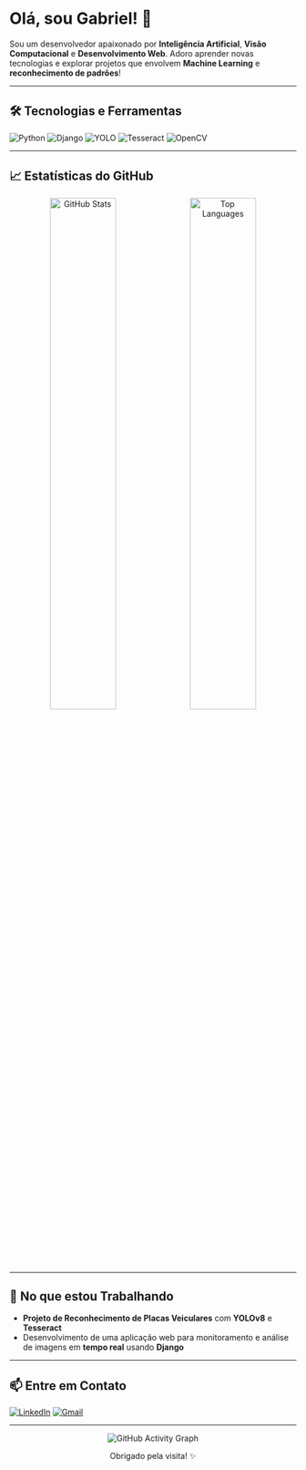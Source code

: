 # Olá, sou Gabriel! 👋

Sou um desenvolvedor apaixonado por **Inteligência Artificial**, **Visão Computacional** e **Desenvolvimento Web**. Adoro aprender novas tecnologias e explorar projetos que envolvem **Machine Learning** e **reconhecimento de padrões**!

---

## 🛠 Tecnologias e Ferramentas
![Python](https://img.shields.io/badge/Python-3776AB?style=for-the-badge&logo=python&logoColor=white)
![Django](https://img.shields.io/badge/Django-092E20?style=for-the-badge&logo=django&logoColor=white)
![YOLO](https://img.shields.io/badge/YOLO-00FFFF?style=for-the-badge&logo=yolo&logoColor=black)
![Tesseract](https://img.shields.io/badge/Tesseract-5F9EA0?style=for-the-badge&logo=tesseract&logoColor=white)
![OpenCV](https://img.shields.io/badge/OpenCV-5C3EE8?style=for-the-badge&logo=opencv&logoColor=white)

---

## 📈 Estatísticas do GitHub
<div align="center">
  <img src="https://github-readme-stats.vercel.app/api?username=GabrielRibeiroRodrigues&show_icons=true&count_private=true&theme=transparent&hide_border=true" width="48%" alt="GitHub Stats"/>
  <img src="https://github-readme-stats.vercel.app/api/top-langs/?username=GabrielRibeiroRodrigues&langs_count=12&count_private=true&layout=compact&hide=Jupyter%20Notebook&theme=transparent&hide_border=true" width="48%" alt="Top Languages"/>
</div>

---

## 🌱 No que estou Trabalhando
- **Projeto de Reconhecimento de Placas Veiculares** com **YOLOv8** e **Tesseract**
- Desenvolvimento de uma aplicação web para monitoramento e análise de imagens em **tempo real** usando **Django**

---

## 📫 Entre em Contato
[![LinkedIn](https://img.shields.io/badge/LinkedIn-0077B5?style=for-the-badge&logo=linkedin&logoColor=white)](https://www.linkedin.com/in/gabriel-ribeiro-a1a465211/)
[![Gmail](https://img.shields.io/badge/Gmail-D14836?style=for-the-badge&logo=gmail&logoColor=white)](mailto:gabriel.ribeiro@alunos.ifsuldeminas.edu.br)

---

<p align="center">
  <img src="https://github-readme-activity-graph.cyclic.app/graph?username=GabrielRibeiroRodrigues&theme=github-compact" alt="GitHub Activity Graph"/>
</p>

<p align="center">
  Obrigado pela visita! ✨
</p>
